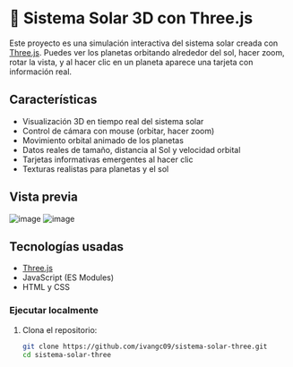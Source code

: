 # 🌌 Sistema Solar 3D con Three.js

Este proyecto es una simulación interactiva del sistema solar creada con [Three.js](https://threejs.org/). Puedes ver los planetas orbitando alrededor del sol, hacer zoom, rotar la vista, y al hacer clic en un planeta aparece una tarjeta con información real.

## Características

- Visualización 3D en tiempo real del sistema solar
- Control de cámara con mouse (orbitar, hacer zoom)
- Movimiento orbital animado de los planetas
- Datos reales de tamaño, distancia al Sol y velocidad orbital
- Tarjetas informativas emergentes al hacer clic
- Texturas realistas para planetas y el sol

## Vista previa
![image](https://github.com/user-attachments/assets/f5ae318f-10e8-490a-a42b-74e8d0858746)
![image](https://github.com/user-attachments/assets/6dc99b71-dc99-4cd4-9a47-ceac100388b8)


## Tecnologías usadas

- [Three.js](https://threejs.org/)
- JavaScript (ES Modules)
- HTML y CSS

### Ejecutar localmente

1. Clona el repositorio:
   ```bash
   git clone https://github.com/ivangc09/sistema-solar-three.git
   cd sistema-solar-three
